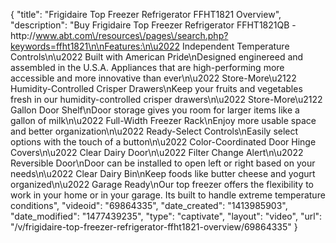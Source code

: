 {
    "title": "Frigidaire Top Freezer Refrigerator FFHT1821 Overview",
    "description": "Buy Frigidaire Top Freezer Refrigerator FFHT1821QB - http:\/\/www.abt.com\/resources\/pages\/search.php?keywords=ffht1821\n\nFeatures:\n\u2022 Independent Temperature Controls\n\u2022 Built with American Pride\nDesigned enginereed and assembled in the U.S.A. Appliances that are high-performing more accessible and more innovative than ever\n\u2022 Store-More\u2122 Humidity-Controlled Crisper Drawers\nKeep your fruits and vegetables fresh in our humidity-controlled crisper drawers\n\u2022 Store-More\u2122 Gallon Door Shelf\nDoor storage gives you room for larger items like a gallon of milk\n\u2022 Full-Width Freezer Rack\nEnjoy more usable space and better organization\n\u2022 Ready-Select Controls\nEasily select options with the touch of a button\n\u2022 Color-Coordinated Door Hinge Covers\n\u2022 Clear Dairy Door\n\u2022 Filter Change Alert\n\u2022 Reversible Door\nDoor can be installed to open left or right based on your needs\n\u2022 Clear Dairy Bin\nKeep foods like butter cheese and yogurt organized\n\u2022 Garage Ready\nOur top freezer offers the flexibility to work in your home or in your garage. Its built to handle extreme temperature conditions",
    "videoid": "69864335",
    "date_created": "1413985903",
    "date_modified": "1477439235",
    "type": "captivate",
    "layout": "video",
    "url": "\/v\/frigidaire-top-freezer-refrigerator-ffht1821-overview\/69864335"
}